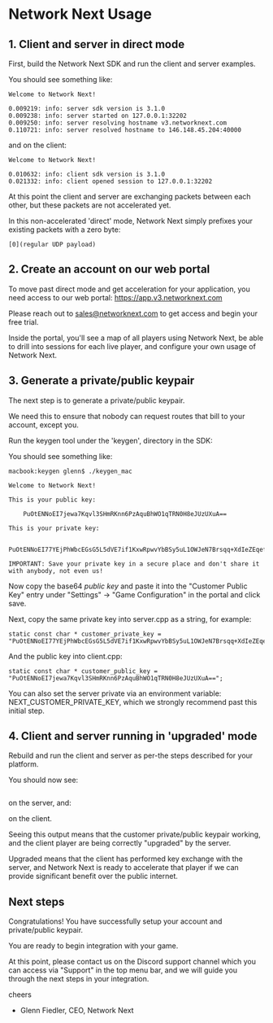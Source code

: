 # Network Next Usage

## 1. Client and server in direct mode

First, build the Network Next SDK and run the client and server examples.

You should see something like:
```
Welcome to Network Next!

0.009219: info: server sdk version is 3.1.0
0.009238: info: server started on 127.0.0.1:32202
0.009250: info: server resolving hostname v3.networknext.com
0.110721: info: server resolved hostname to 146.148.45.204:40000
```

and on the client:
```
Welcome to Network Next!

0.010632: info: client sdk version is 3.1.0
0.021332: info: client opened session to 127.0.0.1:32202
```

At this point the client and server are exchanging packets between each other, but these packets are not accelerated yet.

In this non-accelerated 'direct' mode, Network Next simply prefixes your existing packets with a zero byte:
```
[0](regular UDP payload)
```

## 2. Create an account on our web portal

To move past direct mode and get acceleration for your application, you need access to our web portal: https://app.v3.networknext.com

Please reach out to sales@networknext.com to get access and begin your free trial.

Inside the portal, you'll see a map of all players using Network Next, be able to drill into sessions for each live player, and configure your own usage of Network Next.

## 3. Generate a private/public keypair

The next step is to generate a private/public keypair.

We need this to ensure that nobody can request routes that bill to your account, except you.

Run the keygen tool under the 'keygen', directory in the SDK:

You should see something like:
```
macbook:keygen glenn$ ./keygen_mac

Welcome to Network Next!

This is your public key:

    PuOtENNoEI7jewa7Kqvl3SHmRKnn6PzAquBhWO1qTRN0H8eJUzUXuA==

This is your private key:

    PuOtENNoEI77YEjPhWbcEGsG5L5dVE7if1KxwRpwvYbBSy5uL1OWJeN7Brsqq+XdIeZEqefo/MCq4GFY7WpNE3Qfx4lTNRe4

IMPORTANT: Save your private key in a secure place and don't share it with anybody, not even us!
```

Now copy the base64 *public key* and paste it into the "Customer Public Key" entry under "Settings" -> "Game Configuration" in the portal and click save.

Next, copy the same private key into server.cpp as a string, for example:
```
static const char * customer_private_key = "PuOtENNoEI77YEjPhWbcEGsG5L5dVE7if1KxwRpwvYbBSy5uL1OWJeN7Brsqq+XdIeZEqefo/MCq4GFY7WpNE3Qfx4lTNRe4";
```

And the public key into client.cpp:
```
static const char * customer_public_key = "PuOtENNoEI7jewa7Kqvl3SHmRKnn6PzAquBhWO1qTRN0H8eJUzUXuA==";
```

You can also set the server private via an environment variable: NEXT_CUSTOMER_PRIVATE_KEY, which we strongly recommend past this initial step.

## 4. Client and server running in 'upgraded' mode

Rebuild and run the client and server as per-the steps described for your platform.

You should now see:
```
```
on the server, and:

on the client.

Seeing this output means that the customer private/public keypair working, and the client player are being correctly "upgraded" by the server.

Upgraded means that the client has performed key exchange with the server, and Network Next is ready to accelerate that player if we can provide significant benefit over the public internet.

## Next steps

Congratulations! You have successfully setup your account and private/public keypair. 

You are ready to begin integration with your game.

At this point, please contact us on the Discord support channel which you can access via "Support" in the top menu bar, and we will guide you through the next steps in your integration.

cheers

- Glenn Fiedler, CEO, Network Next
